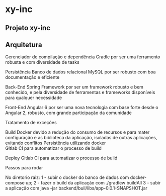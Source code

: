 # xy-inc
Projeto xy-inc
----------------
Arquitetura
---------------
Gerenciador de compilação e dependência
Gradle por ser uma ferramento robusta e com diversidade de tasks

Persistência
Banco de dados relacional
MySQL por ser robusto com boa documentação e eficiente

Back-End
Spring Framework por ser um framework robusto e bem conhecido, e pela diversidade de ferramentas e frameworks disponíveis para qualquer necessidade

Front-End
Angular 6 por ser uma nova tecnologia com base forte desde o Angular 2, robusto, com grande participação da comunidade

Tratamento de exceções
	
Build
Docker devido a redução do consumo de recursos e para mater configuração e as biblioteca da aplicação, isoladas de outras aplicações, evitando conflitos
Persistência utilizando docker	
Gitlab CI para automatizar o processo de build

Deploy
Gitlab CI para automatizar o processo de build

Passos para rodar

No diretorio raiz:
1 - subir o docker do banco de dados com
 docker-compose up;
2 - fazer o build da aplicação com
./gradlew buildAll
3 - subir a aplicação com
java -jar backend/buil/libs/app-0.0.1-SNAPSHOT.jar
